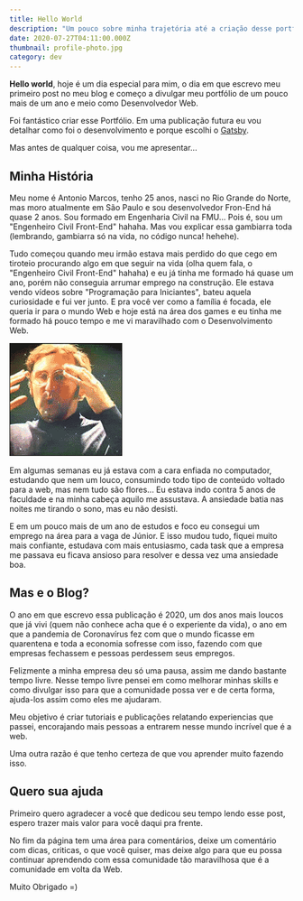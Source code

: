 ```yaml
---
title: Hello World
description: "Um pouco sobre minha trajetória até a criação desse portfólio/blog. "
date: 2020-07-27T04:11:00.000Z
thumbnail: profile-photo.jpg
category: dev
---
```

**Hello world**, hoje é um dia especial para mim, o dia em que escrevo meu primeiro post no meu blog e começo a divulgar meu portfólio de um pouco mais de um ano e meio como Desenvolvedor Web.

Foi fantástico criar esse Portfólio. Em uma publicação futura eu vou detalhar como foi o desenvolvimento e porque escolhi o [Gatsby](https://www.gatsbyjs.org/).

Mas antes de qualquer coisa, vou me apresentar...

## Minha História

Meu nome é Antonio Marcos, tenho 25 anos, nasci no Rio Grande do Norte, mas moro atualmente em São Paulo e sou desenvolvedor Fron-End há quase 2 anos. Sou formado em Engenharia Civil na FMU... Pois é, sou um "Engenheiro Civil Front-End" hahaha. Mas vou explicar essa gambiarra toda (lembrando, gambiarra só na vida, no código nunca! hehehe).

Tudo começou quando meu irmão estava mais perdido do que cego em tiroteio procurando algo em que seguir na vida (olha quem fala, o "Engenheiro Civil Front-End" hahaha) e eu já tinha me formado há quase um ano, porém não conseguia arrumar emprego na construção. Ele estava vendo vídeos sobre "Programação para Iniciantes", bateu aquela curiosidade e fui ver junto. E pra você ver como a família é focada, ele queria ir para o mundo Web e hoje está na área dos games e eu tinha me formado há pouco tempo e me vi maravilhado com o Desenvolvimento Web.

![Gif explodindo a cabeça](exploding-mind.gif "Explode")

Em algumas semanas eu já estava com a cara enfiada no computador, estudando que nem um louco, consumindo todo tipo de conteúdo voltado para a web, mas nem tudo são flores... Eu estava indo contra 5 anos de faculdade e na minha cabeça aquilo me assustava. A ansiedade batia nas noites me tirando o sono, mas eu não desisti.

E em um pouco mais de um ano de estudos e foco eu consegui um emprego na área para a vaga de Júnior. E isso mudou tudo, fiquei muito mais confiante, estudava com mais entusiasmo, cada task que a empresa me passava eu ficava ansioso para resolver e dessa vez uma ansiedade boa.

## Mas e o Blog?

O ano em que escrevo essa publicação é 2020, um dos anos mais loucos que já vivi (quem não conhece acha que é o experiente da vida), o ano em que a pandemia de Coronavírus fez com que o mundo ficasse em quarentena e toda a economia sofresse com isso, fazendo com que empresas fechassem e pessoas perdessem seus empregos.

Felizmente a minha empresa deu só uma pausa, assim me dando bastante tempo livre. Nesse tempo livre pensei em como melhorar minhas skills e como divulgar isso para que a comunidade possa ver e de certa forma, ajuda-los assim como eles me ajudaram. 

Meu objetivo é criar tutoriais e publicações relatando experiencias que passei, encorajando mais pessoas a entrarem nesse mundo incrível que é a web.

Uma outra razão é que tenho certeza de que vou aprender muito fazendo isso.

## Quero sua ajuda

Primeiro quero agradecer a você que dedicou seu tempo lendo esse post, espero trazer mais valor para você daqui pra frente.

No fim da página tem uma área para comentários, deixe um comentário com dicas, criticas, o que você quiser, mas deixe algo para que eu possa continuar aprendendo com essa comunidade tão maravilhosa que é a comunidade em volta da Web.

Muito Obrigado =)